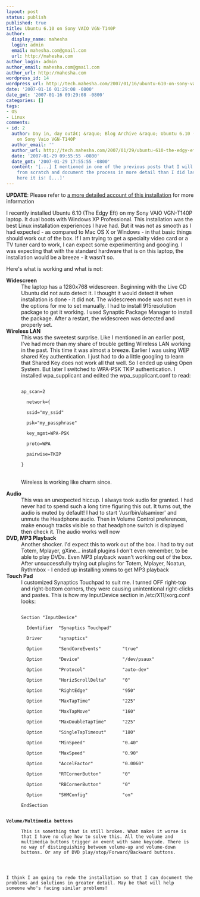 ```yaml
---
layout: post
status: publish
published: true
title: Ubuntu 6.10 on Sony VAIO VGN-T140P
author:
  display_name: mahesha
  login: admin
  email: mahesha.com@gmail.com
  url: http://mahesha.com
author_login: admin
author_email: mahesha.com@gmail.com
author_url: http://mahesha.com
wordpress_id: 14
wordpress_url: http://tech.mahesha.com/2007/01/16/ubuntu-610-on-sony-vaio-vgn-t140p/
date: '2007-01-16 01:29:08 -0800'
date_gmt: '2007-01-16 09:29:08 -0800'
categories: []
tags:
- OS
- Linux
comments:
- id: 2
  author: Day in, day outâ€¦ &raquo; Blog Archive &raquo; Ubuntu 6.10 (the Edgy Eft)
    on Sony Vaio VGN-T140P
  author_email: ''
  author_url: http://tech.mahesha.com/2007/01/29/ubuntu-610-the-edgy-eft-on-sony-vaio-vgn-t140p/
  date: '2007-01-29 09:55:55 -0800'
  date_gmt: '2007-01-29 17:55:55 -0800'
  content: '[...] I mentioned in one of the previous posts that I will reinstall Ubuntu
    from scratch and document the process in more detail than I did last time. Well,
    here it is! [...]'
---
```

<p><strong>UPDATE</strong>: Please refer to <a href="http://tech.mahesha.com/2007/01/29/ubuntu-610-the-edgy-eft-on-sony-vaio-vgn-t140p/" title="Ubuntu 6.10 (the Edgy Eft) on Sony Vaio VGN-T140P">a more detailed account of this installation</a> for more information</p>
<p>I recently installed Ubuntu 6.10 (The Edgy Eft) on my Sony VAIO VGN-T140P laptop. It dual boots with Windows XP Professional. This installation was the best Linux installation experiences I have had. But it was not as smooth as I had expected - as compared to Mac OS X or Windows - in that basic things should work out of the box. If I am trying to get a specialty video card or a TV tuner card to work, I can expect some experimenting and googling. I was expecting that with the standard hardware that is on this laptop, the installation would be a breeze - it wasn't so.</p>
<p>Here's what is working and what is not:</p>
<dl>
<dt><strong>Widescreen</strong></dt>
<dd>The laptop has a 1280x768 widescreen. Beginning with the Live CD Ubuntu did not auto detect it. I thought it would detect it when installation is done - it did not. The widescreen mode was not even in the options for me to set manually. I had to install 915resolution package to get it working. I used Synaptic Package Manager to install the package. After a restart, the widescreen was detected and properly set.</dd>
<dt><strong>Wireless LAN</strong></dt>
<dd>This was the sweetest surprise. Like I mentioned in an earlier post, I've had more than my share of trouble getting Wireless LAN working in the past. This time it was almost a breeze. Earlier I was using WEP shared Key authentication. I just had to do a little googling to learn that Shared Key does not work all that well. So I ended up using Open System. But later I switched to WPA-PSK TKIP authentication. I installed wpa_supplicant and edited the wpa_supplicant.conf to read:<br />
<code><br />
ap_scan=2<br />
&nbsp;&nbsp;network={<br />
&nbsp;&nbsp;ssid="my_ssid"<br />
&nbsp;&nbsp;psk="my_passphrase"<br />
&nbsp;&nbsp;key_mgmt=WPA-PSK<br />
&nbsp;&nbsp;proto=WPA<br />
&nbsp;&nbsp;pairwise=TKIP<br />
}<br />
</code><br />
Wireless is working like charm since.</p>
</dd>
<dt><strong>Audio</strong></dt>
<dd>This was an unexpected hiccup. I always took audio for granted. I had never had to spend such a long time figuring this out. It turns out, the audio is muted by default! I had to start '/usr/bin/alsamixer' and unmute the Headphone audio. Then in Volume Control preferences, make enough tracks visible so that headphone switch is displayed then check it. The audio works well now</dd>
<dt><strong>DVD, MP3 Playback</strong></dt>
<dd>Another shocker. I'd expect this to work out of the box. I had to try out Totem, Mplayer, gXine... install plugins I don't even remember, to be able to play DVDs. Even MP3 playback wasn't working out of the box. After unsuccessfully trying out plugins for Totem, Mplayer, Noatun, Rythmbox - I ended up installing xmms to get MP3 playback</dd>
<dt><strong>Touch Pad</strong></dt>
<dd> I customized Synaptics Touchpad to suit me. I turned OFF right-top and right-bottom corners, they were causing unintentional right-clicks and pastes. This is how my InputDevice section in /etc/X11/xorg.conf looks:<br />
<code><br />
Section "InputDevice"<br />
&nbsp;&nbsp;Identifier  "Synaptics Touchpad"<br />
&nbsp;&nbsp;Driver      "synaptics"<br />
&nbsp;&nbsp;Option      "SendCoreEvents"        "true"<br />
&nbsp;&nbsp;Option      "Device"                "/dev/psaux"<br />
&nbsp;&nbsp;Option      "Protocol"              "auto-dev"<br />
&nbsp;&nbsp;Option      "HorizScrollDelta"      "0"<br />
&nbsp;&nbsp;Option      "RightEdge"             "950"<br />
&nbsp;&nbsp;Option      "MaxTapTime"            "225"<br />
&nbsp;&nbsp;Option      "MaxTapMove"            "160"<br />
&nbsp;&nbsp;Option      "MaxDoubleTapTime"      "225"<br />
&nbsp;&nbsp;Option      "SingleTapTimeout"      "180"<br />
&nbsp;&nbsp;Option      "MinSpeed"              "0.40"<br />
&nbsp;&nbsp;Option      "MaxSpeed"              "0.90"<br />
&nbsp;&nbsp;Option      "AccelFactor"           "0.0060"<br />
&nbsp;&nbsp;Option      "RTCornerButton"        "0"<br />
&nbsp;&nbsp;Option      "RBCornerButton"        "0"<br />
&nbsp;&nbsp;Option      "SHMConfig"             "on"<br />
EndSection
</pre>
</dd>
<dt><strong>Volume/Multimedia buttons</strong></dt>
<dd>This is something that is still broken. What makes it worse is that I have no clue how to solve this. All the volume and multimedia buttons trigger an event with same keycode. There is no way of distinguishing between volume-up and volume-down buttons. Or any of DVD play/stop/Forward/Backward buttons.</dd>
</dl>
<p>I think I am going to redo the installation so that I can document the problems and solutions in greater detail. May be that will help someone who's facing similar problems!</p>

